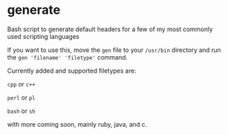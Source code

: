 generate
========

Bash script to generate default headers for a few of my most commonly used scripting languages


If you want to use this, move the `gen` file to your `/usr/bin` directory and run
the `gen 'filename' 'filetype'` command.

Currently added and supported filetypes are:

`cpp` or `c++`


`perl` or `pl`


`bash` or `sh`

with more coming soon, mainly ruby, java, and c.
